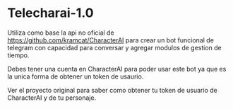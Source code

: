 # Telecharai-1.0
Utiliza como base la api no oficial de https://github.com/kramcat/CharacterAI para crear un bot funcional de telegram con capacidad para conversar y agregar modulos de gestion de tiempo.

Debes tener una cuenta en CharacterAI para poder usar este bot ya que es la unica forma de obtener un token de usaurio.

Ver el proyecto original para saber como obtener tu token de usuario de CharacterAI y de tu personaje.
